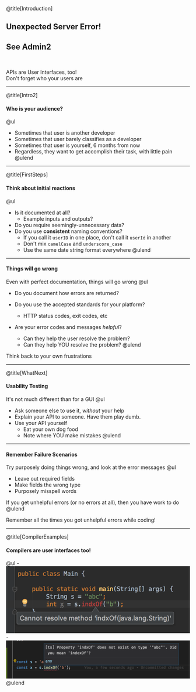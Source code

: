 @title[Introduction]

## Unexpected Server Error! 
## See Admin2

<br />

APIs are User Interfaces, too!
<br>
<span class="byline">Don't forget who your users are</span>

---

@title[Intro2]

#### Who is your audience?
@ul
- Sometimes that user is another developer
- Sometimes that user barely classifies as a developer
- Sometimes that user is yourself, 6 months from now
- Regardless, they want to get accomplish their task, with little pain
@ulend

---

@title[FirstSteps]

#### Think about initial reactions
@ul
- Is it documented at all? 
    - Example inputs and outputs?
- Do you require seemingly-unnecessary data?
- Do you use **consistent** naming conventions?
    - If you call it `userID` in one place, don't call it `userId` in another
    - Don't mix `camelCase` and `underscore_case`
    - Use the same date string format everywhere
@ulend

---

#### Things will go wrong
Even with perfect documentation, things will go wrong
@ul
- Do you document how errors are returned?
- Do you use the accepted standards for your platform?
    - HTTP status codes, exit codes, etc

- Are your error codes and messages *helpful*?
    - Can they help the user resolve the problem?
    - Can they help YOU resolve the problem?
@ulend

<span class="byline">Think back to your own frustrations</span>

---

@title[WhatNext]

#### Usability Testing
It's not much different than for a GUI
@ul
- Ask someone else to use it, _without_ your help
- Explain your API to someone. Have them play dumb.
- Use your API yourself
    - Eat your own dog food
    - Note where YOU make mistakes
@ulend

---

#### Remember Failure Scenarios
Try purposely doing things wrong, and look at the error messages
@ul
- Leave out required fields
- Make fields the wrong type
- Purposely misspell words

If you get unhelpful errors (or no errors at all), then you have work to do
@ulend

<span class="byline">Remember all the times you got unhelpful errors while coding!</span>

---

@title[CompilerExamples]
#### Compilers are user interfaces too!

@ul
-![Java](javaError.png)
-![Typescript](typescriptError.png)
@ulend
